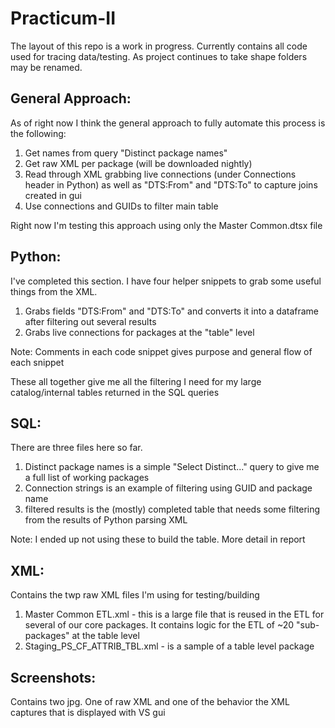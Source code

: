 # Practicum-II

The layout of this repo is a work in progress.
Currently contains all code used for tracing data/testing.
As project continues to take shape folders may be renamed.

## General Approach:
As of right now I think the general approach to fully automate this process is the following:
1. Get names from query "Distinct package names"
2. Get raw XML per package (will be downloaded nightly)
3. Read through XML grabbing live connections (under Connections header in Python) as well as "DTS:From" and "DTS:To" to capture joins created in gui
4. Use connections and GUIDs to filter main table

Right now I'm testing this approach using only the Master Common.dtsx file

## Python:
I've completed this section.  I have four helper snippets to grab some useful things from the XML.
1. Grabs fields "DTS:From" and "DTS:To" and converts it into a dataframe after filtering out several results
2. Grabs live connections for packages at the "table" level

Note: Comments in each code snippet gives purpose and general flow of each snippet

These all together give me all the filtering I need for my large catalog/internal tables returned in the SQL queries

## SQL:
There are three files here so far.
1. Distinct package names is a simple "Select Distinct..." query to give me a full list of working packages
2. Connection strings is an example of filtering using GUID and package name
3. filtered results is the (mostly) completed table that needs some filtering from the results of Python parsing XML

Note: I ended up not using these to build the table.  More detail in report

## XML:
Contains the twp raw XML files I'm using for testing/building
1. Master Common ETL.xml - this is a large file that is reused in the ETL for several of our core packages.  It contains logic for the ETL of ~20 "sub-packages" at the table level
2. Staging_PS_CF_ATTRIB_TBL.xml - is a sample of a table level package

## Screenshots:
Contains two jpg.  One of raw XML and one of the behavior the XML captures that is displayed with VS gui
